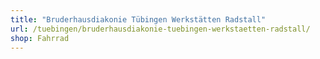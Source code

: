 ```yaml
---
title: "Bruderhausdiakonie Tübingen Werkstätten Radstall"
url: /tuebingen/bruderhausdiakonie-tuebingen-werkstaetten-radstall/
shop: Fahrrad
---
```

